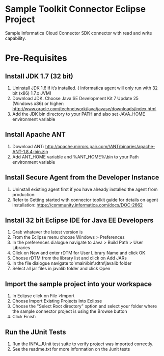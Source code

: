 ﻿Sample Toolkit Connector Eclipse Project
=====================

Sample Informatica Cloud Connector SDK connector with read and write capability.

Pre-Requisites
=======

Install JDK 1.7 (32 bit)
------------------------
1. Uninstall JDK 1.6 if it’s installed. ( Informatica agent will only run with 32 bit (x86) 1.7.x JVM)
2. Download JDK. Choose Java SE Development Kit 7 Update 25 (Windows x86) or higher: http://www.oracle.com/technetwork/java/javase/downloads/index.html
3. Add the JDK bin directory to your PATH and also set JAVA_HOME environment variable

Install Apache ANT
------------------
1. Download ANT: http://apache.mirrors.pair.com//ANT/binaries/apache-ANT-1.8.4-bin.zip
2. Add ANT_HOME variable and %ANT_HOME%\bin to your Path environment variable


Install Secure Agent from the Developer Instance
------------------------------------------------
1. Uninstall existing agent first if you have already installed the agent from production
2. Refer to Getting started with connector toolkit guide for details on agent installation: https://community.informatica.com/docs/DOC-2662

Install 32 bit Eclipse IDE for Java EE Developers
--------------------------------------
1. Grab whatever the latest version is
2. From the Eclipse menu choose Windows > Preferences
3. In the preferences dialogue navigate to Java > Build Path > User Libraries
4. Click on New and enter rDTM for User Library Name and click OK
5. Choose rDTM from the library list and click on Add JARs
6. In the file dialogue navigate to <Informatica Cloud Secure Agent>\main\bin\rdtm\javalib folder
7. Select all jar files in javalib folder and click Open

Import the sample project into your workspace
----------------------------------------------
1. In Eclipse click on File >Import
2. Choose Import Existing Projects Into Eclipse
3. Choose the "Select Root directory" option and select your folder where the sample connector project is using the Browse button
4. Click Finish

Run the JUnit Tests
---------------
1. Run the INFA_JUnit test suite to verify project was imported correctly.
2. See the readme.txt for more information on the Junit tests



